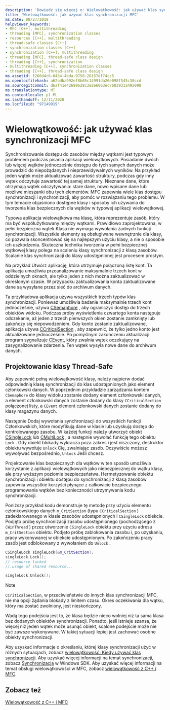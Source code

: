 ```yaml
---
description: 'Dowiedz się więcej o: Wielowątkowość: jak używać klas synchronizacji MFC'
title: 'Wielowątkowość: jak używać klas synchronizacji MFC'
ms.date: 08/27/2018
helpviewer_keywords:
- MFC [C++], multithreading
- threading [MFC], synchronization classes
- resources [C++], multithreading
- thread-safe classes [C++]
- synchronization classes [C++]
- synchronization [C++], multithreading
- threading [MFC], thread-safe class design
- threading [C++], synchronization
- multithreading [C++], synchronization classes
- threading [C++], thread-safe class design
ms.assetid: f266d4c6-0454-4bda-9758-26157ef74cc5
ms.openlocfilehash: a62bdba992ef8b65c14991da26e098f545c30ccd
ms.sourcegitcommit: d6af41e42699628c3e2e6063ec7b03931a49a098
ms.translationtype: MT
ms.contentlocale: pl-PL
ms.lasthandoff: 12/11/2020
ms.locfileid: "97149919"
---
```

# <a name="multithreading-how-to-use-the-mfc-synchronization-classes"></a>Wielowątkowość: jak używać klas synchronizacji MFC

Synchronizowanie dostępu do zasobów między wątkami jest typowym problemem podczas pisania aplikacji wielowątkowych. Posiadanie dwóch lub więcej wątków jednocześnie dostępu do tych samych danych może prowadzić do niepożądanych i nieprzewidywalnych wyników. Na przykład jeden wątek może aktualizować zawartość struktury, podczas gdy inny wątek odczytuje zawartość tej samej struktury. Nieznane dane, które otrzymają wątek odczytywania: stare dane, nowo wpisane dane lub możliwe mieszanki obu tych elementów. MFC zapewnia wiele klas dostępu synchronizacji i synchronizacji, aby pomóc w rozwiązaniu tego problemu. W tym temacie objaśniono dostępne klasy i sposoby ich używania do tworzenia klas bezpiecznych dla wątków w typowej aplikacji wielowątkowej.

Typowa aplikacja wielowątkowa ma klasę, która reprezentuje zasób, który ma być współużytkowany między wątkami. Prawidłowo zaprojektowana, w pełni bezpieczna wątek Klasa nie wymaga wywołania żadnych funkcji synchronizacji. Wszystkie elementy są obsługiwane wewnętrznie dla klasy, co pozwala skoncentrować się na najlepszym użyciu klasy, a nie o sposobie ich uszkodzenia. Skuteczna technika tworzenia w pełni bezpiecznej wątkowej klasy polega na scaleniu klasy synchronizacji z klasą zasobów. Scalanie klas synchronizacji do klasy udostępnionej jest procesem prostym.

Na przykład Utwórz aplikację, która utrzymuje połączoną listę kont. Ta aplikacja umożliwia przeanalizowanie maksymalnie trzech kont w oddzielnych oknach, ale tylko jeden z nich można zaktualizować w określonym czasie. W przypadku zaktualizowania konta zaktualizowane dane są wysyłane przez sieć do archiwum danych.

Ta przykładowa aplikacja używa wszystkich trzech typów klas synchronizacji. Ponieważ umożliwia badanie maksymalnie trzech kont jednocześnie, używa [CSemaphore](../mfc/reference/csemaphore-class.md) , aby ograniczyć dostęp do trzech obiektów widoku. Podczas próby wyświetlenia czwartego konta następuje odczekanie, aż jeden z trzech pierwszych okien zostanie zamknięty lub zakończy się niepowodzeniem. Gdy konto zostanie zaktualizowane, aplikacja używa [CCriticalSection](../mfc/reference/ccriticalsection-class.md) , aby zapewnić, że tylko jedno konto jest aktualizowane jednocześnie. Po pomyślnym zakończeniu aktualizacji program sygnalizuje [CEvent](../mfc/reference/cevent-class.md), który zwalnia wątek oczekujący na zasygnalizowanie zdarzenia. Ten wątek wysyła nowe dane do archiwum danych.

## <a name="designing-a-thread-safe-class"></a><a name="_mfc_designing_a_thread.2d.safe_class"></a> Projektowanie klasy Thread-Safe

Aby zapewnić pełną wielowątkowość klasy, należy najpierw dodać odpowiednią klasę synchronizacji do klas udostępnionych jako element członkowski danych. W poprzednim przykładzie zarządzania kontem `CSemaphore` do klasy widoku zostanie dodany element członkowski danych, a element członkowski danych zostanie dodany do klasy `CCriticalSection` połączonej listy, a `CEvent` element członkowski danych zostanie dodany do klasy magazynu danych.

Następnie Dodaj wywołania synchronizacji do wszystkich funkcji Członkowskich, które modyfikują dane w klasie lub uzyskują dostęp do kontrolowanego zasobu. W każdej funkcji należy utworzyć obiekt [CSingleLock](../mfc/reference/csinglelock-class.md) lub [CMultiLock](../mfc/reference/cmultilock-class.md) , a następnie wywołać funkcję tego obiektu `Lock` . Gdy obiekt blokady wykracza poza zakres i jest niszczony, destruktor obiektu wywołuje `Unlock` Cię, zwalniając zasób. Oczywiście możesz wywoływać bezpośrednio, `Unlock` Jeśli chcesz.

Projektowanie klas bezpiecznych dla wątków w ten sposób umożliwia korzystanie z aplikacji wielowątkowych jako niebezpiecznej do wątku klasy, ale przy wyższym poziomie bezpieczeństwa. Hermetyzowanie obiektu synchronizacji i obiektu dostępu do synchronizacji z klasą zasobów zapewnia wszystkie korzyści płynące z całkowicie bezpiecznego programowania wątków bez konieczności utrzymywania kodu synchronizacji.

Poniższy przykład kodu demonstruje tę metodę przy użyciu elementu członkowskiego danych `m_CritSection` (typu `CCriticalSection` ) zadeklarowanego w klasie zasobów udostępnionych i `CSingleLock` obiekcie. Podjęto próbę synchronizacji zasobu udostępnionego (pochodzącego z `CWinThread` ) przez utworzenie `CSingleLock` obiektu przy użyciu adresu `m_CritSection` obiektu. Podjęto próbę zablokowania zasobu i, po uzyskaniu, pracy wykonywanej w obiekcie udostępnionym. Po zakończeniu pracy zasób jest odblokowany z wywołaniem do `Unlock` .

```cpp
CSingleLock singleLock(&m_CritSection);
singleLock.Lock();
// resource locked
//.usage of shared resource...

singleLock.Unlock();
```

> [!NOTE]
> `CCriticalSection`, w przeciwieństwie do innych klas synchronizacji MFC, nie ma opcji żądania blokady z limitem czasu. Okres oczekiwania dla wątku, który ma zostać zwolniony, jest nieskończony.

Wadą tego podejścia jest to, że klasa będzie nieco wolniej niż ta sama klasa bez dodanych obiektów synchronizacji. Ponadto, jeśli istnieje szansa, że więcej niż jeden wątek może usunąć obiekt, scalone podejście może nie być zawsze wykonywane. W takiej sytuacji lepiej jest zachować osobne obiekty synchronizacji.

Aby uzyskać informacje o określaniu, której klasy synchronizacji użyć w różnych sytuacjach, zobacz [wielowątkowość: Kiedy używać klas synchronizacji](multithreading-when-to-use-the-synchronization-classes.md). Aby uzyskać więcej informacji na temat synchronizacji, zobacz [Synchronizacja](/windows/win32/Sync/synchronization) w Windows SDK. Aby uzyskać więcej informacji na temat obsługi wielowątkowości w MFC, zobacz [wielowątkowość z C++ i MFC](multithreading-with-cpp-and-mfc.md).

## <a name="see-also"></a>Zobacz też

[Wielowątkowość z C++ i MFC](multithreading-with-cpp-and-mfc.md)
